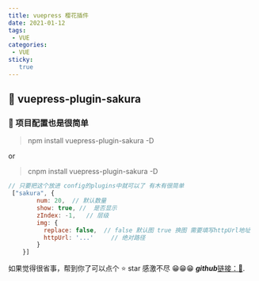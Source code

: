 ```yaml
---
title: vuepress 樱花插件
date: 2021-01-12
tags:
 - VUE
categories: 
 - VUE
sticky: 
   true
---
```






## 💌 vuepress-plugin-sakura

### 📎 项目配置也是很简单

> npm install vuepress-plugin-sakura -D

or

>cnpm install vuepress-plugin-sakura -D

```js
// 只要把这个放进 config的plugins中就可以了 有木有很简单
 ["sakura", {
        num: 20,  // 默认数量
        show: true, //  是否显示
        zIndex: -1,   // 层级
        img: {
          replace: false,  // false 默认图 true 换图 需要填写httpUrl地址
          httpUrl: '...'     // 绝对路径
        }     
    }]
```

如果觉得很省事，帮到你了可以点个 ⭐ star 感激不尽 😁😁😁  ***github***[链接：🚀](https://github.com/JabinPeng/vuepress-plugin-sakura).

